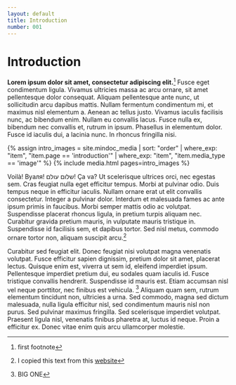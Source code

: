 ```yaml
---
layout: default
title: Introduction
number: 001
---
```

# Introduction

**Lorem ipsum dolor sit amet, consectetur adipiscing elit.**[^1] Fusce eget condimentum ligula. Vivamus ultricies massa ac arcu ornare, sit amet pellentesque dolor consequat. Aliquam pellentesque ante nunc, ut sollicitudin arcu dapibus mattis. Nullam fermentum condimentum mi, et maximus nisl elementum a. Aenean ac tellus justo. Vivamus iaculis facilisis nunc, ac bibendum enim. Nullam eu convallis lacus. Fusce nulla ex, bibendum nec convallis et, rutrum in ipsum. Phasellus in elementum dolor. Fusce id iaculis dui, a lacinia nunc. In rhoncus fringilla nisi.

{% assign intro_images = site.mindoc_media | sort: "order" | where_exp: "item", "item.page == 'introduction'" | where_exp: "item", "item.media_type == 'image'" %}
{% include media.html pages=intro_images %}


Voilà! Вуаля! שלום עולם! Ça va?
Ut scelerisque ultrices orci, nec egestas sem. Cras feugiat nulla eget efficitur tempus. Morbi at pulvinar odio. Duis tempus neque in efficitur iaculis. Nullam ornare erat ut elit convallis consectetur. Integer a pulvinar dolor. Interdum et malesuada fames ac ante ipsum primis in faucibus. Morbi semper mattis odio ac volutpat. Suspendisse placerat rhoncus ligula, in pretium turpis aliquam nec. Curabitur gravida pretium mauris, in vulputate mauris tristique in. Suspendisse id facilisis sem, et dapibus tortor. Sed nisl metus, commodo ornare tortor non, aliquam suscipit arcu.[^2]

Curabitur sed feugiat elit. Donec feugiat nisi volutpat magna venenatis volutpat. Fusce efficitur sapien dignissim, pretium dolor sit amet, placerat lectus. Quisque enim est, viverra ut sem id, eleifend imperdiet ipsum. Pellentesque imperdiet pretium dui, eu sodales quam iaculis id. Fusce tristique convallis hendrerit. Suspendisse id mauris est. Etiam accumsan nisl vel neque porttitor, nec finibus est vehicula. [^bignote] Aliquam quam sem, rutrum elementum tincidunt non, ultricies a urna. Sed commodo, magna sed dictum malesuada, nulla ligula efficitur nisl, sed condimentum mauris nisl non purus. Sed pulvinar maximus fringilla. Sed scelerisque imperdiet volutpat. Praesent ligula nisl, venenatis finibus pharetra at, luctus id neque. Proin a efficitur ex. Donec vitae enim quis arcu ullamcorper molestie.

[^1]: first footnote 
[^2]: I copied this text from this [website](https://www.lipsum.com/feed/html) 
[^bignote]: BIG ONE

